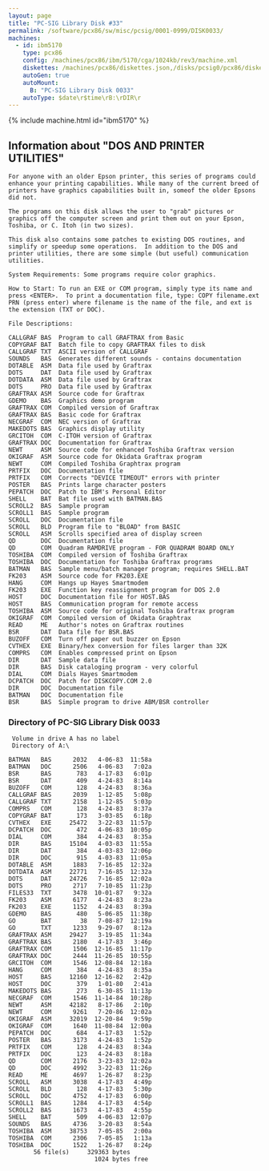 ```yaml
---
layout: page
title: "PC-SIG Library Disk #33"
permalink: /software/pcx86/sw/misc/pcsig/0001-0999/DISK0033/
machines:
  - id: ibm5170
    type: pcx86
    config: /machines/pcx86/ibm/5170/cga/1024kb/rev3/machine.xml
    diskettes: /machines/pcx86/diskettes.json,/disks/pcsig0/pcx86/diskettes.json
    autoGen: true
    autoMount:
      B: "PC-SIG Library Disk 0033"
    autoType: $date\r$time\rB:\rDIR\r
---
```


{% include machine.html id="ibm5170" %}

## Information about "DOS AND PRINTER UTILITIES"

    For anyone with an older Epson printer, this series of programs could
    enhance your printing capabilities. While many of the current breed of
    printers have graphics capabilities built in, someof the older Epsons
    did not.
    
    The programs on this disk allows the user to "grab" pictures or
    graphics off the computer screen and print them out on your Epson,
    Toshiba, or C. Itoh (in two sizes).
    
    This disk also contains some patches to existing DOS routines, and
    simplify or speedup some operations.  In addition to the DOS and
    printer utilities, there are some simple (but useful) communication
    utilities.
    
    System Requirements: Some programs require color graphics.
    
    How to Start: To run an EXE or COM program, simply type its name and
    press <ENTER>.  To print a documentation file, type: COPY filename.ext
    PRN (press enter) where filename is the name of the file, and ext is
    the extension (TXT or DOC).
    
    File Descriptions:
    
    CALLGRAF BAS  Program to call GRAFTRAX from Basic
    COPYGRAF BAT  Batch file to copy GRAFTRAX files to disk
    CALLGRAF TXT  ASCII version of CALLGRAF
    SOUNDS   BAS  Generates different sounds - contains documentation
    DOTABLE  ASM  Data file used by Graftrax
    DOTS     DAT  Data file used by Graftrax
    DOTDATA  ASM  Data file used by Graftrax
    DOTS     PRO  Data file used by Graftrax
    GRAFTRAX ASM  Source code for Graftrax
    GDEMO    BAS  Graphics demo program
    GRAFTRAX COM  Compiled version of Graftrax
    GRAFTRAX BAS  Basic code for Graftrax
    NECGRAF  COM  NEC version of Graftrax
    MAKEDOTS BAS  Graphics display utility
    GRCITOH  COM  C-ITOH version of Graftrax
    GRAFTRAX DOC  Documentation for Graftrax
    NEWT     ASM  Source code for enhanced Toshiba Graftrax version
    OKIGRAF  ASM  Source code for Okidata Graftrax program
    NEWT     COM  Compiled Toshiba Graphtrax program
    PRTFIX   DOC  Documentation file
    PRTFIX   COM  Corrects "DEVICE TIMEOUT" errors with printer
    POSTER   BAS  Prints large character posters
    PEPATCH  DOC  Patch to IBM's Personal Editor
    SHELL    BAT  Bat file used with BATMAN.BAS
    SCROLL2  BAS  Sample program
    SCROLL1  BAS  Sample program
    SCROLL   DOC  Documentation file
    SCROLL   BLD  Program file to "BLOAD" from BASIC
    SCROLL   ASM  Scrolls specified area of display screen
    QD       DOC  Documentation file
    QD       COM  Quadram RAMDRIVE program - FOR QUADRAM BOARD ONLY
    TOSHIBA  COM  Compiled version of Toshiba Graftrax
    TOSHIBA  DOC  Documentation for Toshiba Graftrax programs
    BATMAN   BAS  Sample menu/batch manager program; requires SHELL.BAT
    FK203    ASM  Source code for FK203.EXE
    HANG     COM  Hangs up Hayes Smartmodem
    FK203    EXE  Function key reassignment program for DOS 2.0
    HOST     DOC  Documentation file for HOST.BAS
    HOST     BAS  Communication program for remote access
    TOSHIBA  ASM  Source code for original Toshiba Graftrax program
    OKIGRAF  COM  Compiled version of Okidata Graphtrax
    READ     ME   Author's notes on Graftrax routines
    BSR      DAT  Data file for BSR.BAS
    BUZOFF   COM  Turn off paper out buzzer on Epson
    CVTHEX   EXE  Binary/hex conversion for files larger than 32K
    COMPRS   COM  Enables compressed print on Epson
    DIR      DAT  Sample data file
    DIR      BAS  Disk cataloging program - very colorful
    DIAL     COM  Dials Hayes Smartmodem
    DCPATCH  DOC  Patch for DISKCOPY.COM 2.0
    DIR      DOC  Documentation file
    BATMAN   DOC  Documentation file
    BSR      BAS  Simple program to drive ABM/BSR controller

### Directory of PC-SIG Library Disk 0033

     Volume in drive A has no label
     Directory of A:\

    BATMAN   BAS      2032   4-06-83  11:58a
    BATMAN   DOC      2506   4-06-83   7:02a
    BSR      BAS       783   4-17-83   6:01p
    BSR      DAT       409   4-24-83   8:14a
    BUZOFF   COM       128   4-24-83   8:36a
    CALLGRAF BAS      2039   1-12-85   5:08p
    CALLGRAF TXT      2158   1-12-85   5:03p
    COMPRS   COM       128   4-24-83   8:37a
    COPYGRAF BAT       173   3-03-85   6:18p
    CVTHEX   EXE     25472   3-22-83  11:57p
    DCPATCH  DOC       472   4-06-83  10:05p
    DIAL     COM       384   4-24-83   8:35a
    DIR      BAS     15104   4-03-83  11:55a
    DIR      DAT       384   4-03-83  12:06p
    DIR      DOC       915   4-03-83  11:05a
    DOTABLE  ASM      1883   7-16-85  12:32a
    DOTDATA  ASM     22771   7-16-85  12:32a
    DOTS     DAT     24726   7-16-85  12:02a
    DOTS     PRO      2717   7-10-85  11:23p
    FILES33  TXT      3478  10-01-87   9:32a
    FK203    ASM      6177   4-24-83   8:23a
    FK203    EXE      1152   4-24-83   8:39a
    GDEMO    BAS       480   5-06-85  11:38p
    GO       BAT        38   7-08-87  12:19a
    GO       TXT      1233   9-29-07   8:12a
    GRAFTRAX ASM     29427   3-19-85  11:34a
    GRAFTRAX BAS      2180   4-17-83   3:46p
    GRAFTRAX COM      1506  12-16-85  11:17p
    GRAFTRAX DOC      2444  11-26-85  10:55p
    GRCITOH  COM      1546  12-08-84  12:18a
    HANG     COM       384   4-24-83   8:35a
    HOST     BAS     12160  12-16-82   2:42p
    HOST     DOC       379   1-01-80   2:41a
    MAKEDOTS BAS       273   6-30-85  11:13p
    NECGRAF  COM      1546  11-14-84  10:28p
    NEWT     ASM     42182   8-17-86   2:10p
    NEWT     COM      9261   7-20-86  12:02a
    OKIGRAF  ASM     32019  12-20-84   9:59p
    OKIGRAF  COM      1640  11-08-84  12:00a
    PEPATCH  DOC       684   4-17-83   1:52p
    POSTER   BAS      3173   4-24-83   1:52p
    PRTFIX   COM       128   4-24-83   8:34a
    PRTFIX   DOC       123   4-24-83   8:18a
    QD       COM      2176   3-23-83  12:02a
    QD       DOC      4992   3-22-83  11:26p
    READ     ME       4697   1-26-87   8:23p
    SCROLL   ASM      3038   4-17-83   4:49p
    SCROLL   BLD       128   4-17-83   5:30p
    SCROLL   DOC      4752   4-17-83   6:00p
    SCROLL1  BAS      1284   4-17-83   4:54p
    SCROLL2  BAS      1673   4-17-83   4:55p
    SHELL    BAT       509   4-06-83  12:07p
    SOUNDS   BAS      4736   3-20-83   8:54a
    TOSHIBA  ASM     38753   7-05-85   2:00a
    TOSHIBA  COM      2306   7-05-85   1:13a
    TOSHIBA  DOC      1522   1-26-87   8:24p
           56 file(s)     329363 bytes
                            1024 bytes free
